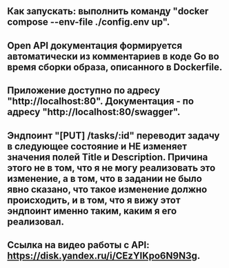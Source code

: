 ## Как запускать: выполнить команду "docker compose --env-file ./config.env up".

## Open API документация формируется автоматически из комментариев в коде Go во время сборки образа, описанного в Dockerfile.

## Приложение доступно по адресу "http://localhost:80". Документация - по адресу "http://localhost:80/swagger".

## Эндпоинт "[PUT] /tasks/:id<int>" переводит задачу в следующее состояние и НЕ изменяет значения полей Title и Description. Причина этого не в том, что я не могу реализовать это изменение, а в том, что в задании не было явно сказано, что такое изменение должно происходить, и в том, что я вижу этот эндпоинт именно таким, каким я его реализовал.

## Ссылка на видео работы с API: https://disk.yandex.ru/i/CEzYIKpo6N9N3g.

